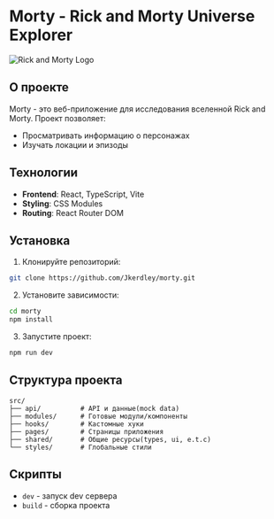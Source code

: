 # Morty - Rick and Morty Universe Explorer

![Rick and Morty Logo](https://example.com/rick-and-morty-logo.png)

## О проекте

Morty - это веб-приложение для исследования вселенной Rick and Morty. Проект позволяет:

- Просматривать информацию о персонажах
- Изучать локации и эпизоды

## Технологии

- **Frontend**: React, TypeScript, Vite
- **Styling**: CSS Modules
- **Routing**: React Router DOM

## Установка

1. Клонируйте репозиторий:

```bash
git clone https://github.com/Jkerdley/morty.git
```

2. Установите зависимости:

```bash
cd morty
npm install
```

3. Запустите проект:

```bash
npm run dev
```

## Структура проекта

```
src/
├── api/          # API и данные(mock data)
├── modules/      # Готовые модули/компоненты
├── hooks/        # Кастомные хуки
├── pages/        # Страницы приложения
├── shared/       # Общие ресурсы(types, ui, e.t.c)
└── styles/       # Глобальные стили
```

## Скрипты

- `dev` - запуск dev сервера
- `build` - сборка проекта
